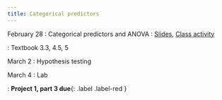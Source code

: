 ```yaml
---
title: Categorical predictors
---
```


February 28
: Categorical predictors and ANOVA
  : [Slides](https://sta112-s22.github.io/slides/lecture_17.html), [Class activity](https://sta112-s22.github.io/class_activities/ca_lecture_17.html)

: Textbook 3.3, 4.5, 5

March 2
: Hypothesis testing

March 4
: Lab

: **Project 1, part 3 due**{: .label .label-red }